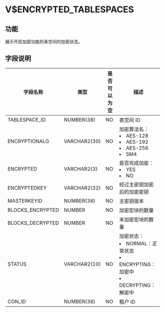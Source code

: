V$ENCRYPTED_TABLESPACES 
============================================

功能 
-----------------------

展示开启加密功能的表空间的加密状态。

字段说明 
-------------------------



|     **字段名称**     |    **类型**    | **是否可以为空** |                                                                                                          **描述**                                                                                                          |
|------------------|--------------|------------|--------------------------------------------------------------------------------------------------------------------------------------------------------------------------------------------------------------------------|
| TABLESPACE_ID    | NUMBER(38)   | NO         | 表空间 ID                                                                                                                                                                                                                   |
| ENCRYPTIONALG    | VARCHAR2(30) | NO         | 加密算法名： <li> AES-128   <li> AES-192   <li> AES-256   <li> SM4    |
| ENCRYPTED        | VARCHAR2(3)  | NO         | 是否完成加密： <li> YES   <li> NO                                                                                                  |
| ENCRYPTEDKEY     | VARCHAR2(32) | NO         | 经过主密钥加密后的加密密钥                                                                                                                                                                                                            |
| MASTERKEYID      | NUMBER(38)   | NO         | 主密钥版本                                                                                                                                                                                                                    |
| BLOCKS_ENCRYPTED | NUMBER       | NO         | 加密宏块的数量                                                                                                                                                                                                                  |
| BLOCKS_DECRYPTED | NUMBER       | NO         | 未加密宏块的数量                                                                                                                                                                                                                 |
| STATUS           | VARCHAR2(10) | NO         | 加密状态： <li> NORMAL：正常状态   <li> ENCRYPTING：加密中   <li> DECRYPTING：解密中                            |
| CON_ID           | NUMBER(38)   | NO         | 租户 ID                                                                                                                                                                                                                    |


